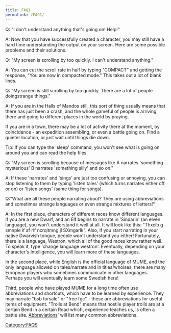 ```yaml
---
title: FAQ1
permalink: /FAQ1/
---
```


Q: "I don't understand anything that's going on! Help!"

A: Now that you have successfully created a character, you may still
have a hard time understanding the output on your screen. Here are some
possible problems and their solutions.

Q: "My screen is scrolling by too quickly. I can't understand anything."

A: You can cut the scroll rate in half by typing "COMPACT" and getting
the response, "You are now in compacted mode." This takes out a lot of
blank lines.

Q: "My screen is still scrolling by too quickly. There are a lot of
people doingstrange things."

A: If you are in the Halls of Mandos still, this sort of thing usually
means that there has just been a crash, and the whole gameful of people
is arriving there and going to different places in the world by praying.

If you are in a town, there may be a lot of activity there at the
moment, by coincidence - an expedition assembling, or even a battle
going on. Find a quieter location, or just wait until things die down.

Tip: If you can type the 'sleep' command, you won't see what is going on
around you and can read the help files.

Q: "My screen is scrolling because of messages like A narrates
'something mysterious' B narrates 'something silly' and so on."

A: If these 'narrates' and 'sings' are just too confusing or annoying,
you can stop listening to them by typing 'listen tales' (which turns
narrates either off or on) or 'listen songs' (same thing for songs).

Q:"What are all these people narrating about? They are using
abbreviations and sometimes strange languages or even strange mixtures
of letters!"

A: In the first place, characters of different races know different
languages. If you are a new Dwarf, and an Elf begins to narrate in
'Sindarin' (an elven language), you won't understand it well at all. It
will look like this: "Thxcib g smnple if af rlf ncrqitmng jl SXmgarlk".
Also, if you start narrating in your native Dwarvish tongue, people
won't understand you either! Fortunately, there is a language, Westron,
which all of the good races know rather well. To speak it, type 'change
language westron'. Eventually, depending on your character's
Intelligence, you will learn more of these languages.

In the second place, while English is the official language of MUME, and
the only language allowed on tales/narrate and in titles/whoises, there
are many European players who sometimes communicate in other languages.
Perhaps you will eventually learn some Swedish here!

Third, people who have played MUME for a long time often use
abbreviations and shortcuts, which have to be learned by experience.
They may narrate "bsb forsale" or "free fgc" - these are abbreviations
for useful items of equipment. "Trolls at Bend" means that hostile
player trolls are at a certain Bend in a certain Road which, experience
teaches us, is often a battle site.
[Abbreviations](Abbreviations "wikilink")' will list many common
abbreviations.

[Category:FAQS](Category:FAQS "wikilink")
